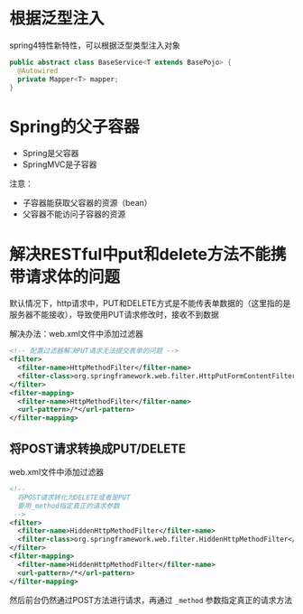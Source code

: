 # 根据泛型注入

spring4特性新特性，可以根据泛型类型注入对象

```java
public abstract class BaseService<T extends BasePojo> {
  @Autowired
  private Mapper<T> mapper;
}
```

# Spring的父子容器

- Spring是父容器
- SpringMVC是子容器

注意：

- 子容器能获取父容器的资源（bean）
- 父容器不能访问子容器的资源

# 解决RESTful中put和delete方法不能携带请求体的问题

默认情况下，http请求中，PUT和DELETE方式是不能传表单数据的（这里指的是服务器不能接收），导致使用PUT请求修改时，接收不到数据

解决办法：web.xml文件中添加过滤器

```xml
<!-- 配置过滤器解决PUT请求无法提交表单的问题 -->
<filter>
  <filter-name>HttpMethodFilter</filter-name>
  <filter-class>org.springframework.web.filter.HttpPutFormContentFilter</filter-class>
</filter>
<filter-mapping>
  <filter-name>HttpMethodFilter</filter-name>
  <url-pattern>/*</url-pattern>
</filter-mapping>
```

## 将POST请求转换成PUT/DELETE

web.xml文件中添加过滤器

```xml
<!--
  将POST请求转化为DELETE或者是PUT
  要用_method指定真正的请求参数
 -->
<filter>
  <filter-name>HiddenHttpMethodFilter</filter-name>
  <filter-class>org.springframework.web.filter.HiddenHttpMethodFilter</filter-class>
</filter>
<filter-mapping>
  <filter-name>HiddenHttpMethodFilter</filter-name>
  <url-pattern>/*</url-pattern>
</filter-mapping>
```

然后前台仍然通过POST方法进行请求，再通过 `_method` 参数指定真正的请求方法
